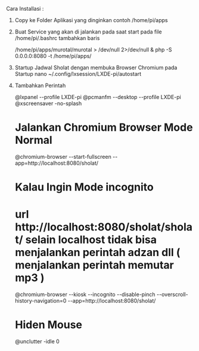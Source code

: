 Cara Installasi :
1. Copy ke Folder Aplikasi yang dinginkan contoh /home/pi/apps
2. Buat Service yang akan di jalankan pada saat start pada file /home/pi/.bashrc tambahkan baris

   /home/pi/apps/murotal/murotal > /dev/null 2>/dev/null &
   php -S 0.0.0.0:8080 -t /home/pi/apps/

3. Startup Jadwal Sholat dengan membuka Browser Chromium pada Startup
    nano ~/.config/lxsession/LXDE-pi/autostart

4. Tambahkan Perintah 

    @lxpanel --profile LXDE-pi
    @pcmanfm --desktop --profile LXDE-pi
    @xscreensaver -no-splash

    # Jalankan Chromium Browser Mode Normal
    @chromium-browser --start-fullscreen --app=http://localhost:8080/sholat/

    # Kalau Ingin Mode incognito
    # url http://localhost:8080/sholat/sholat/ selain localhost tidak bisa menjalankan perintah adzan dll ( menjalankan perintah memutar mp3 )
    @chromium-browser --kiosk --incognito --disable-pinch --overscroll-history-navigation=0 --app=http://localhost:8080/sholat/

    # Hiden Mouse
    @unclutter -idle 0    
